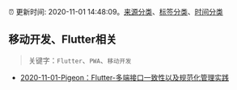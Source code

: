 :alarm_clock: 更新时间: 2020-11-01 14:48:09。[来源分类](../README.md)、[标签分类](../TAGS.md)、[时间分类](../TIMELINE.md)

## 移动开发、Flutter相关


> 关键字：`Flutter`、`PWA`、`移动开发`



- [2020-11-01-Pigeon：Flutter-多端接口一致性以及规范化管理实践](https://toutiao.io/k/yeyymvu) 